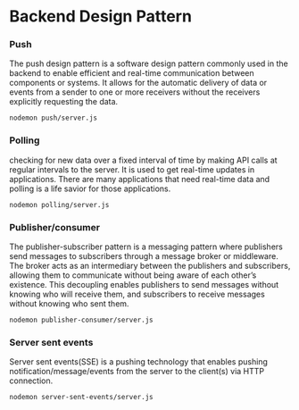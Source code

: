 # Backend Design Pattern



### Push 
The push design pattern is a software design pattern commonly used in the backend to enable efficient and real-time communication between components or systems. It allows for the automatic delivery of data or events from a sender to one or more receivers without the receivers explicitly requesting the data.
```
nodemon push/server.js
```

### Polling
checking for new data over a fixed interval of time by making API calls at regular intervals to the server. It is used to get real-time updates in applications. There are many applications that need real-time data and polling is a life savior for those applications.
```
nodemon polling/server.js
```

### Publisher/consumer
The publisher-subscriber pattern is a messaging pattern where publishers send messages to subscribers through a message broker or middleware.
The broker acts as an intermediary between the publishers and subscribers, allowing them to communicate without being aware of each other’s existence. This decoupling enables publishers to send messages without knowing who will receive them, and subscribers to receive messages without knowing who sent them.
```
nodemon publisher-consumer/server.js
```


### Server sent events
Server sent events(SSE) is a pushing technology that enables pushing notification/message/events from the server to the client(s) via HTTP connection.
```
nodemon server-sent-events/server.js
```